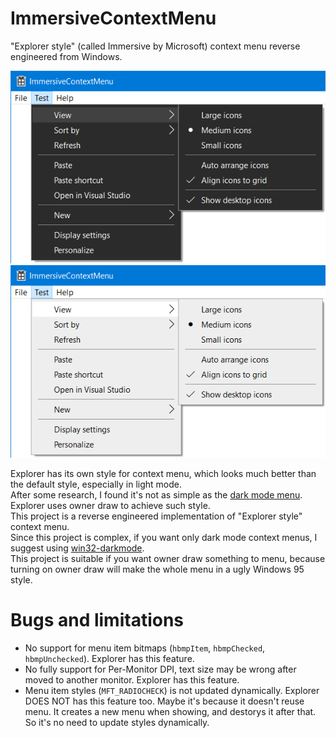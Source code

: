 # ImmersiveContextMenu
"Explorer style" (called Immersive by Microsoft) context menu reverse engineered from Windows.

![Dark screenshot](https://github.com/ysc3839/ImmersiveContextMenu/raw/master/dark.png)
![Light screenshot](https://github.com/ysc3839/ImmersiveContextMenu/raw/master/light.png)

Explorer has its own style for context menu, which looks much better than the default style, especially in light mode.\
After some research, I found it's not as simple as the [dark mode menu](https://github.com/ysc3839/win32-darkmode). Explorer uses owner draw to achieve such style.\
This project is a reverse engineered implementation of "Explorer style" context menu.\
Since this project is complex, if you want only dark mode context menus, I suggest using [win32-darkmode](https://github.com/ysc3839/win32-darkmode).\
This project is suitable if you want owner draw something to menu, because turning on owner draw will make the whole menu in a ugly Windows 95 style.

# Bugs and limitations
* No support for menu item bitmaps (`hbmpItem`, `hbmpChecked`, `hbmpUnchecked`). Explorer has this feature.
* No fully support for Per-Monitor DPI, text size may be wrong after moved to another monitor. Explorer has this feature.
* Menu item styles (`MFT_RADIOCHECK`) is not updated dynamically. Explorer DOES NOT has this feature too. Maybe it's because it doesn't reuse menu. It creates a new menu when showing, and destorys it after that. So it's no need to update styles dynamically.
